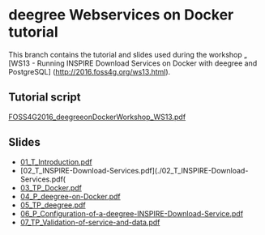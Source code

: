 deegree Webservices on Docker tutorial
======================================

This branch contains the tutorial and slides used during the workshop „
[WS13 - Running INSPIRE Download Services on Docker with deegree and PostgreSQL] (http://2016.foss4g.org/ws13.html).

Tutorial script
---------------
[FOSS4G2016_deegreeonDockerWorkshop_WS13.pdf](./FOSS4G2016_deegreeonDockerWorkshop_WS13.pdf)

Slides
------
- [01_T_Introduction.pdf](./01_T_Introduction.pdf)
- [02_T_INSPIRE-Download-Services.pdf](./02_T_INSPIRE-Download-Services.pdf(
- [03_TP_Docker.pdf](./03_TP_Docker.pdf)
- [04_P_deegree-on-Docker.pdf](./04_P_deegree-on-Docker.pdf)
- [05_TP_deegree.pdf](./05_TP_deegree.pdf)
- [06_P_Configuration-of-a-deegree-INSPIRE-Download-Service.pdf](./06_P_Configuration-of-a-deegree-INSPIRE-Download-Service.pdf)
- [07_TP_Validation-of-service-and-data.pdf](./07_TP_Validation-of-service-and-data.pdf)
